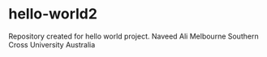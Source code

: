 # hello-world2
Repository created for hello world project.
Naveed Ali
Melbourne
Southern Cross University
Australia
